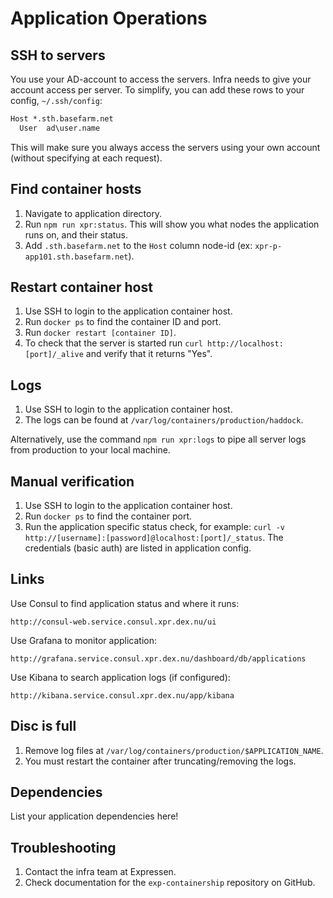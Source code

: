 # Application Operations

## SSH to servers

You use your AD-account to access the servers. Infra needs to give your account access per server.
To simplify, you can add these rows to your config, `~/.ssh/config`:

```txt
Host *.sth.basefarm.net
  User  ad\user.name
```

This will make sure you always access the servers using your own account (without specifying at each request).

## Find container hosts

1. Navigate to application directory.
2. Run `npm run xpr:status`. This will show you what nodes the application runs on, and their status.
3. Add `.sth.basefarm.net` to the `Host` column node-id (ex: `xpr-p-app101.sth.basefarm.net`).

## Restart container host

1. Use SSH to login to the application container host.
2. Run `docker ps` to find the container ID and port.
3. Run `docker restart [container ID]`.
4. To check that the server is started run `curl http://localhost:[port]/_alive` and verify that it returns "Yes".

## Logs

1. Use SSH to login to the application container host.
2. The logs can be found at `/var/log/containers/production/haddock`.

Alternatively, use the command `npm run xpr:logs` to pipe all server logs from production to your local machine.

## Manual verification

1. Use SSH to login to the application container host.
2. Run `docker ps` to find the container port.
3. Run the application specific status check, for example: `curl -v http://[username]:[password]@localhost:[port]/_status`. The credentials (basic auth) are listed in application config.

## Links

Use Consul to find application status and where it runs:

`http://consul-web.service.consul.xpr.dex.nu/ui`

Use Grafana to monitor application:

`http://grafana.service.consul.xpr.dex.nu/dashboard/db/applications`

Use Kibana to search application logs (if configured):

`http://kibana.service.consul.xpr.dex.nu/app/kibana`

## Disc is full

1. Remove log files at `/var/log/containers/production/$APPLICATION_NAME`.
2. You must restart the container after truncating/removing the logs.

## Dependencies

List your application dependencies here!

## Troubleshooting

1. Contact the infra team at Expressen.
2. Check documentation for the `exp-containership` repository on GitHub.
